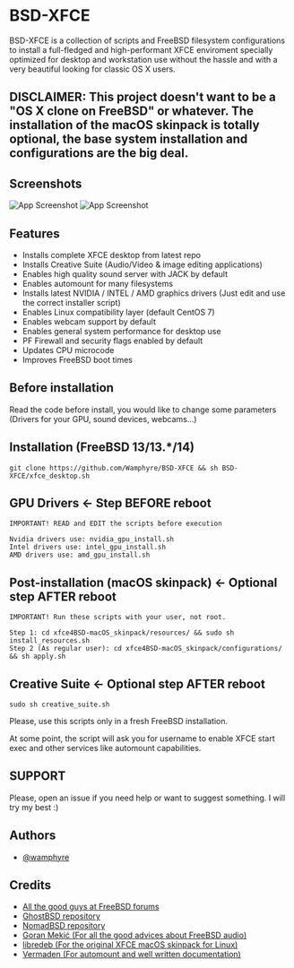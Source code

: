 # BSD-XFCE
BSD-XFCE is a collection of scripts and FreeBSD filesystem configurations to install a full-fledged and high-performant XFCE enviroment specially optimized for desktop and workstation use without the hassle and with a very beautiful looking for classic OS X users.

## DISCLAIMER: This project doesn't want to be a "OS X clone on FreeBSD" or whatever. The installation of the macOS skinpack is totally optional, the base system installation and configurations are the big deal.

## Screenshots

![App Screenshot](https://github.com/Wamphyre/BSD-XFCE/blob/main/screenshot.png)
![App Screenshot](https://github.com/Wamphyre/BSD-XFCE/blob/main/screenshot2.png)

## Features

- Installs complete XFCE desktop from latest repo
- Installs Creative Suite (Audio/Video & image editing applications)
- Enables high quality sound server with JACK by default
- Enables automount for many filesystems
- Installs latest NVIDIA / INTEL / AMD graphics drivers (Just edit and use the correct installer script)
- Enables Linux compatibility layer (default CentOS 7)
- Enables webcam support by default
- Enables general system performance for desktop use
- PF Firewall and security flags enabled by default
- Updates CPU microcode
- Improves FreeBSD boot times

## Before installation
Read the code before install, you would like to change some parameters (Drivers for your GPU, sound devices, webcams...)

## Installation (FreeBSD 13/13.*/14)

```
git clone https://github.com/Wamphyre/BSD-XFCE && sh BSD-XFCE/xfce_desktop.sh
```
## GPU Drivers <- Step **BEFORE** reboot
```
IMPORTANT! READ and EDIT the scripts before execution

Nvidia drivers use: nvidia_gpu_install.sh
Intel drivers use: intel_gpu_install.sh
AMD drivers use: amd_gpu_install.sh
```
## Post-installation (macOS skinpack) <- Optional step **AFTER** reboot
```
IMPORTANT! Run these scripts with your user, not root.

Step 1: cd xfce4BSD-macOS_skinpack/resources/ && sudo sh install_resources.sh
Step 2 (As regular user): cd xfce4BSD-macOS_skinpack/configurations/ && sh apply.sh
```
## Creative Suite <- Optional step **AFTER** reboot
```
sudo sh creative_suite.sh
```
Please, use this scripts only in a fresh FreeBSD installation.

At some point, the script will ask you for username to enable XFCE start exec and other services like automount capabilities.

## SUPPORT
Please, open an issue if you need help or want to suggest something. I will try my best :)

## Authors

- [@wamphyre](https://github.com/Wamphyre)

## Credits
- [All the good guys at FreeBSD forums](https://forums.freebsd.org/)
- [GhostBSD repository](https://github.com/GhostBSD)
- [NomadBSD repository](https://github.com/nomadbsd/NomadBSD)
- [Goran Mekić (For all the good advices about FreeBSD audio)](https://meka.rs/blog/2021/10/12/freebsd-audio/)
- [libredeb (For the original XFCE macOS skinpack for Linux)](https://github.com/libredeb/xfce4-macOS_skinpack)
- [Vermaden (For automount and well written documentation)](https://github.com/vermaden/automount)
